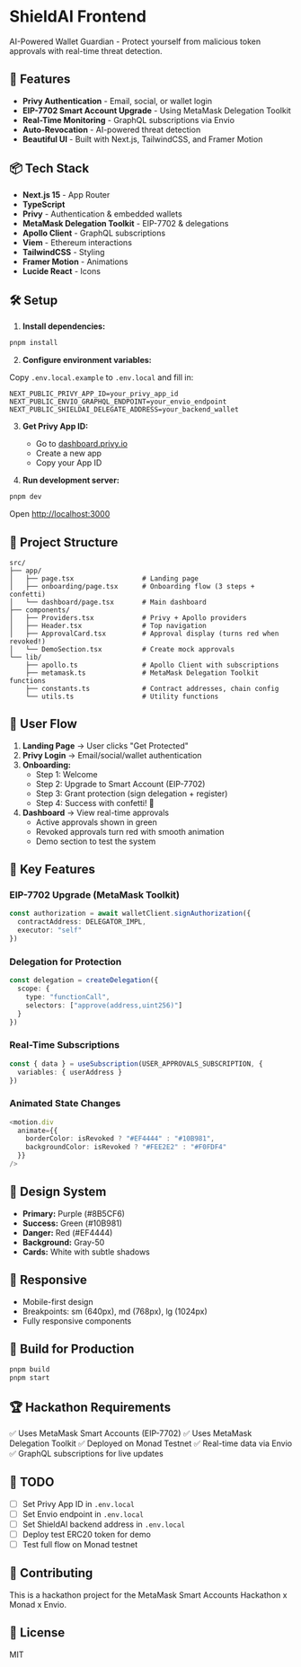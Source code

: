 # ShieldAI Frontend

AI-Powered Wallet Guardian - Protect yourself from malicious token approvals with real-time threat detection.

## 🚀 Features

- **Privy Authentication** - Email, social, or wallet login
- **EIP-7702 Smart Account Upgrade** - Using MetaMask Delegation Toolkit
- **Real-Time Monitoring** - GraphQL subscriptions via Envio
- **Auto-Revocation** - AI-powered threat detection
- **Beautiful UI** - Built with Next.js, TailwindCSS, and Framer Motion

## 📦 Tech Stack

- **Next.js 15** - App Router
- **TypeScript**
- **Privy** - Authentication & embedded wallets
- **MetaMask Delegation Toolkit** - EIP-7702 & delegations
- **Apollo Client** - GraphQL subscriptions
- **Viem** - Ethereum interactions
- **TailwindCSS** - Styling
- **Framer Motion** - Animations
- **Lucide React** - Icons

## 🛠️ Setup

1. **Install dependencies:**
```bash
pnpm install
```

2. **Configure environment variables:**

Copy `.env.local.example` to `.env.local` and fill in:

```env
NEXT_PUBLIC_PRIVY_APP_ID=your_privy_app_id
NEXT_PUBLIC_ENVIO_GRAPHQL_ENDPOINT=your_envio_endpoint
NEXT_PUBLIC_SHIELDAI_DELEGATE_ADDRESS=your_backend_wallet
```

3. **Get Privy App ID:**
   - Go to [dashboard.privy.io](https://dashboard.privy.io)
   - Create a new app
   - Copy your App ID

4. **Run development server:**
```bash
pnpm dev
```

Open [http://localhost:3000](http://localhost:3000)

## 📁 Project Structure

```
src/
├── app/
│   ├── page.tsx                 # Landing page
│   ├── onboarding/page.tsx      # Onboarding flow (3 steps + confetti)
│   └── dashboard/page.tsx       # Main dashboard
├── components/
│   ├── Providers.tsx            # Privy + Apollo providers
│   ├── Header.tsx               # Top navigation
│   ├── ApprovalCard.tsx         # Approval display (turns red when revoked!)
│   └── DemoSection.tsx          # Create mock approvals
└── lib/
    ├── apollo.ts                # Apollo Client with subscriptions
    ├── metamask.ts              # MetaMask Delegation Toolkit functions
    ├── constants.ts             # Contract addresses, chain config
    └── utils.ts                 # Utility functions
```

## 🎯 User Flow

1. **Landing Page** → User clicks "Get Protected"
2. **Privy Login** → Email/social/wallet authentication
3. **Onboarding:**
   - Step 1: Welcome
   - Step 2: Upgrade to Smart Account (EIP-7702)
   - Step 3: Grant protection (sign delegation + register)
   - Step 4: Success with confetti! 🎉
4. **Dashboard** → View real-time approvals
   - Active approvals shown in green
   - Revoked approvals turn red with smooth animation
   - Demo section to test the system

## 🔧 Key Features

### EIP-7702 Upgrade (MetaMask Toolkit)

```typescript
const authorization = await walletClient.signAuthorization({
  contractAddress: DELEGATOR_IMPL,
  executor: "self"
})
```

### Delegation for Protection

```typescript
const delegation = createDelegation({
  scope: {
    type: "functionCall",
    selectors: ["approve(address,uint256)"]
  }
})
```

### Real-Time Subscriptions

```typescript
const { data } = useSubscription(USER_APPROVALS_SUBSCRIPTION, {
  variables: { userAddress }
})
```

### Animated State Changes

```typescript
<motion.div
  animate={{
    borderColor: isRevoked ? "#EF4444" : "#10B981",
    backgroundColor: isRevoked ? "#FEE2E2" : "#F0FDF4"
  }}
/>
```

## 🎨 Design System

- **Primary:** Purple (#8B5CF6)
- **Success:** Green (#10B981)
- **Danger:** Red (#EF4444)
- **Background:** Gray-50
- **Cards:** White with subtle shadows

## 📱 Responsive

- Mobile-first design
- Breakpoints: sm (640px), md (768px), lg (1024px)
- Fully responsive components

## 🚢 Build for Production

```bash
pnpm build
pnpm start
```

## 🏆 Hackathon Requirements

✅ Uses MetaMask Smart Accounts (EIP-7702)
✅ Uses MetaMask Delegation Toolkit
✅ Deployed on Monad Testnet
✅ Real-time data via Envio
✅ GraphQL subscriptions for live updates

## 📝 TODO

- [ ] Set Privy App ID in `.env.local`
- [ ] Set Envio endpoint in `.env.local`  
- [ ] Set ShieldAI backend address in `.env.local`
- [ ] Deploy test ERC20 token for demo
- [ ] Test full flow on Monad testnet

## 🤝 Contributing

This is a hackathon project for the MetaMask Smart Accounts Hackathon x Monad x Envio.

## 📄 License

MIT
